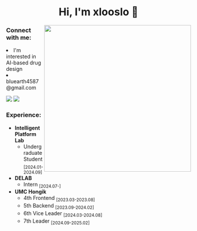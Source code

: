 <h1 align="center">Hi, I'm xlooslo 👋</h1>

<img align="right" width="400" src="https://mblogthumb-phinf.pstatic.net/20160916_23/crist9112_1474000783275Bi5is_GIF/tumblr_ntl6adJeov1tpri36o1_400.gif?type=w800"/>
<h3 align="left">Connect with me:</h3>
<p align="left">
  <li>I'm interested in AI-based drug design</li>  
  <li>bluearth4587@gmail.com</li>
<p>
</p>
<a href=https://scholar.google.co.kr/citations?user=yVg5nyUAAAAJ&hl=ko><img src="https://img.shields.io/badge/Scholar-4285F4?style=flat&logo=googlescholar&logoColor=ffffff"/></a>
<a href=https://www.instagram.com/xlo_oslo><img src="https://img.shields.io/badge/Instagram-FF0069?style=flat&logo=instagram&logoColor=ffffff"/></a>
</p>
<h3 align="left">Experience:</h3>
<p align="left">
<p align="left" style="font-size: 14px;">
<ul>
  <li>
    <strong>Intelligent Platform Lab</strong>
    <ul>
      <li>Undergraduate Student <sub>[2024.01-2024.09]</sub></li>
    </ul>
  </li>
  <li>
    <strong>DELAB</strong>
    <ul>
      <li>Intern <sub>[2024.07-]</sub></li>
    </ul>
  </li>
  <li>
    <strong>UMC Hongik</strong>  
    <ul>
      <li>4th Frontend <sub>[2023.03-2023.08]</sub></li>
      <li>5th Backend <sub>[2023.09-2024.02]</sub></li>
      <li>6th Vice Leader <sub>[2024.03-2024.08]</sub></li>
      <li>7th Leader <sub>[2024.09-2025.02]</sub></li>
    </ul>
  </li>
</ul>
</p>
</p>
